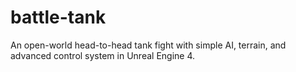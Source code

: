 # battle-tank
An open-world head-to-head tank fight with simple AI, terrain, and advanced control system in Unreal Engine 4.
